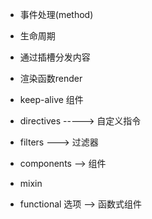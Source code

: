 
* 事件处理(method)
* 生命周期
* 通过插槽分发内容
* 渲染函数render
* keep-alive 组件

* directives -----> 自定义指令
* filters ---> 过滤器
* components --> 组件

* mixin

* functional 选项 --> 函数式组件